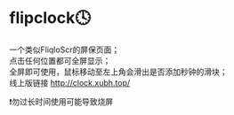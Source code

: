 # flipclock🕓
一个类似FliqloScr的屏保页面；<br/>
点击任何位置都可全屏显示；<br/>
全屏即可使用，鼠标移动至左上角会滑出是否添加秒钟的滑块；<br/>
线上版链接 http://clock.xubh.top/

❗勿过长时间使用可能导致烧屏